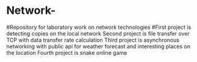 # Network-
#Repository for laboratory work on network technologies
#First project is detecting copies on the local network
Second project is file transfer over TCP with data transfer rate calculation
Third project is asynchronous networking with public api for weather forecast and interesting places on the location
Fourth project is snake online game
